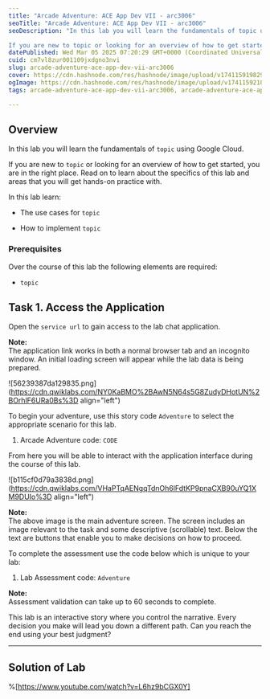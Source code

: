 ```yaml
---
title: "Arcade Adventure: ACE App Dev VII - arc3006"
seoTitle: "Arcade Adventure: ACE App Dev VII - arc3006"
seoDescription: "In this lab you will learn the fundamentals of topic using Google Cloud.

If you are new to topic or looking for an overview of how to get started, you are "
datePublished: Wed Mar 05 2025 07:20:29 GMT+0000 (Coordinated Universal Time)
cuid: cm7vl8zur001109jxdgno3nvi
slug: arcade-adventure-ace-app-dev-vii-arc3006
cover: https://cdn.hashnode.com/res/hashnode/image/upload/v1741159198298/59313c57-b469-49f5-9be1-74d4c8abf968.png
ogImage: https://cdn.hashnode.com/res/hashnode/image/upload/v1741159218482/15ce29d7-bed8-4b46-9489-b234ed2e3f9c.png
tags: arcade-adventure-ace-app-dev-vii-arc3006, arcade-adventure-ace-app-dev-vii, arc3006

---
```


## **Overview**

In this lab you will learn the fundamentals of `topic` using Google Cloud.

If you are new to `topic` or looking for an overview of how to get started, you are in the right place. Read on to learn about the specifics of this lab and areas that you will get hands-on practice with.

In this lab learn:

* The use cases for `topic`
    
* How to implement `topic`
    

### Prerequisites

Over the course of this lab the following elements are required:

* `topic`
    

## **Task 1. Access the Application**

Open the `service url` to gain access to the lab chat application.

**Note:**  
The application link works in both a normal browser tab and an incognito window. An initial loading screen will appear while the lab data is being prepared.

![56239387da129835.png](https://cdn.qwiklabs.com/NY0KaBMO%2BAwN5N64s5G8ZudyDHotUN%2BOrhlF6URa0Bs%3D align="left")

To begin your adventure, use this story code `Adventure` to select the appropriate scenario for this lab.

1. Arcade Adventure code: `CODE`
    

From here you will be able to interact with the application interface during the course of this lab.

![b115cf0d79a3838d.png](https://cdn.qwiklabs.com/VHaPTqAENgqTdnOh6lFdtKP9pnaCXB90uYQ1XM9DUIo%3D align="left")

**Note:**  
The above image is the main adventure screen. The screen includes an image relevant to the task and some descriptive (scrollable) text. Below the text are buttons that enable you to make decisions on how to proceed.

To complete the assessment use the code below which is unique to your lab:

1. Lab Assessment code: `Adventure`
    

**Note:**  
Assessment validation can take up to 60 seconds to complete.

This lab is an interactive story where you control the narrative. Every decision you make will lead you down a different path. Can you reach the end using your best judgment?

---

## Solution of Lab

%[https://www.youtube.com/watch?v=L6hz9bCGX0Y]
